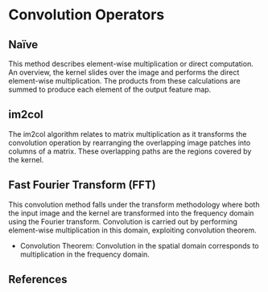 # Convolution Operators

## Naïve
This method describes element-wise multiplication or direct computation. An overview, the kernel slides over the image and performs the direct element-wise multiplication. The products from these calculations are summed to produce each element of the output feature map.

## im2col
The im2col algorithm relates to matrix multiplication as it transforms the convolution operation by rearranging the overlapping image patches into columns of a matrix. These overlapping paths are the regions covered by the kernel. 

## Fast Fourier Transform (FFT)
This convolution method falls under the transform methodology where both the input image and the kernel are transformed into the frequency domain using the Fourier transform. Convolution is carried out by performing element-wise multiplication in this domain, exploiting convolution theorem.

- Convolution Theorem: Convolution in the spatial domain corresponds to multiplication in the frequency domain.


## References
